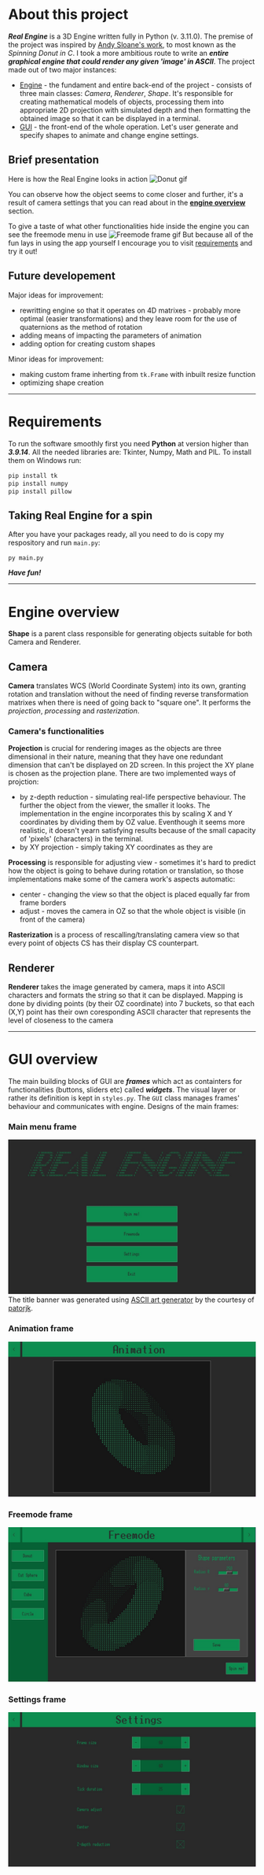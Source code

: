 # About this project
***Real Engine*** is a 3D Engine written fully in Python (v. 3.11.0). The premise of the project was inspired by [Andy Sloane's work](https://www.a1k0n.net/2011/07/20/donut-math.html), to most known as the *Spinning Donut in C*. I took a more ambitious route to write an ***entire graphical engine that could render any given 'image' in ASCII***. The project made out of two major instances:
  - [Engine](#engine-overview) - the fundament and entire back-end of the project - consists of three main classes: *Camera*, *Renderer*, *Shape*. It's responsible for creating mathematical models of objects, processing them into appropriate 2D projection with simulated depth and then formatting the obtained image so that it can be displayed in a terminal.
  - [GUI](#gui-overview) - the front-end of the whole operation. Let's user generate and specify shapes to animate and change engine settings.

## Brief presentation
Here is how the Real Engine looks in action
![Donut gif](documentation/gif/donut_looped.jpg)

You can observe how the object seems to come closer and further, it's a result of camera settings that you can read about in the [**engine overview**](#engine-overview) section.


To give a taste of what other functionalities hide inside the engine you can see the freemode menu in use
![Freemode frame gif](documentation/gif/freemode_pres.jpg)
But because all of the fun lays in using the app yourself I encourage you to visit [requirements](#requirements) and try it out!

## Future developement
Major ideas for improvement:
  - rewritting engine so that it operates on 4D matrixes - probably more optimal (easier transformations) and they leave room for the use of quaternions as the method of rotation
  - adding means of impacting the parameters of animation
  - adding option for creating custom shapes
  
Minor ideas for improvement:
  - making custom frame inherting from `tk.Frame` with inbuilt resize function
  - optimizing shape creation

---
# Requirements
To run the software smoothly first you need **Python** at version higher than ***3.9.14***. All the needed libraries are: Tkinter, Numpy, Math and PIL. To install them on Windows run:
```
pip install tk
pip install numpy
pip install pillow
```
## Taking Real Engine for a spin
After you have your packages ready, all you need to do is copy my respository and run `main.py`:
```
py main.py
```
***Have fun!***

---
# Engine overview
  **Shape** is a parent class responsible for generating objects suitable for both Camera and Renderer. 
  

## Camera
  **Camera** translates WCS (World Coordinate System) into its own, granting rotation and translation without the need of finding reverse transformation matrixes when there is need of going back to "square one". It performs the *projection*, *processing* and *rasterization*. 
### Camera's functionalities

**Projection** is crucial for rendering images as the objects are three dimensional in their nature, meaning that they have one redundant dimension that can't be displayed on 2D screen. In this project the XY plane is chosen as the projection plane. There are two implemented ways of projction:
  - by z-depth reduction - simulating real-life perspective behaviour. The further the object from the viewer, the smaller it looks. The implementation in the engine incorporates this by scaling X and Y coordinates by dividing them by OZ value. Eventhough it seems more realistic, it doesn't yearn satisfying results because of the small capacity of 'pixels' (characters) in the terminal.
  - by XY projection - simply taking XY coordinates as they are
  
**Processing** is responsible for adjusting view - sometimes it's hard to predict how the object is going to behave during rotation or translation, so those implementations make some of the camera work's aspects automatic:
  - center - changing the view so that the object is placed equally far from frame borders
  - adjust - moves the camera in OZ so that the whole object is visible (in front of the camera)
  
  **Rasterization** is a process of rescalling/translating camera view so that every point of objects CS has their display CS counterpart. 

## Renderer
  **Renderer** takes the image generated by camera, maps it into ASCII characters and formats the string so that it can be displayed. Mapping is done by dividing points (by their OZ coordinate) into 7 buckets, so that each (X,Y) point has their own coresponding ASCII character that represents the level of closeness to the camera
  
---
# GUI overview
The main building blocks of GUI are ***frames*** which act as containters for functionalities (buttons, sliders etc) called ***widgets***. The visual layer or rather its definition is kept in `styles.py`. The `GUI` class manages frames' behaviour and communicates with engine. Designs of the main frames:

### Main menu frame
![Main menu frame](documentation/img/main_menu.jpg)
The title banner was generated using [ASCII art generator](https://patorjk.com/software/taag/#p=display&h=0&v=1&f=Broadway&t=Real%20Engine) by the courtesy of [patorjk](https://github.com/patorjk).

### Animation frame
![Spin me frame](documentation/img/spin_me.jpg)

### Freemode frame
![Freemode frame](documentation/img/freemode.jpg)

### Settings frame
![Freemode frame](documentation/img/settings.jpg)